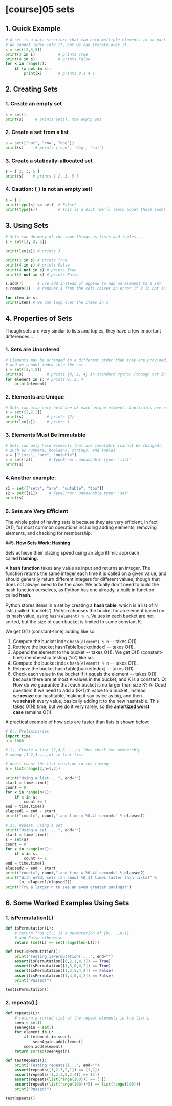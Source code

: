 # [course]05 sets 

## 1. **Quick Example**

```py
# A set is a data structure that can hold multiple elements in no particular order
# We cannot index into it, but we can iterate over it.
s = set([2,3,5])
print(3 in s)          # prints True
print(4 in s)          # prints False
for x in range(7):
    if (x not in s):
        print(x)       # prints 0 1 4 6
```

## 2. **Creating Sets**

### 1. **Create an empty set**

```py
s = set()
print(s)     # prints set(), the empty set
```

### 2. **Create a set from a list**

```py
s = set(["cat", "cow", "dog"])
print(s)     # prints {'cow', 'dog', 'cat'}
```

### 3. **Create a statically-allocated set**

```py
s = { 2, 3, 5 }
print(s)    # prints { 2, 3, 5 }
```

### 4. **Caution: { } is not an empty set!**

```py
s = { }
print(type(s) == set)  # False!
print(type(s))         # This is a dict (we'll learn about those soon)
```

## 3. **Using Sets**

```py
# Sets can do many of the same things as lists and tuples...
s = set([1, 2, 3])

print(len(s)) # prints 3

print(2 in s) # prints True
print(4 in s) # prints False
print(4 not in s) # prints True
print(2 not in s) # prints False

s.add(7)      # use add instead of append to add an element to a set
s.remove(3)   # removes 3 from the set; raises an error if 3 is not in s

for item in s:
print(item) # we can loop over the items in s
```

## 4. **Properties of Sets**
Though sets are very similar to lists and tuples, they have a few important differences...

### 1. **Sets are Unordered**

```py
# Elements may be arranged in a different order than they are provided,
# and we cannot index into the set.
s = set([2,4,8])
print(s)          # prints {8, 2, 4} in standard Python (though not in brython)
for element in s: # prints 8, 2, 4
    print(element)
```

### 2. **Elements are Unique**

```py
# Sets can also only hold one of each unique element. Duplicates are removed.
s = set([2,2,2])
print(s)          # prints {2}
print(len(s))     # prints 1
```

### 3. **Elements Must Be Immutable**

```py
# Sets can only hold elements that are immutable (cannot be changed),
# such as numbers, booleans, strings, and tuples
a = ["lists", "are", "mutable"]
s = set([a])       # TypeError: unhashable type: 'list'
print(s)
```

### 4.**Another example:**

```py
s1 = set(["sets", "are", "mutable", "too"])
s2 = set([s1])     # TypeError: unhashable type: 'set'
print(s)
```


### 5. **Sets are Very Efficient**
The whole point of having sets is because they are very efficient, in fact O(1), for most common operations including adding elements, removing elements, and checking for membership.

##5. **How Sets Work: Hashing**

Sets achieve their blazing speed using an algorithmic approach called **hashing**.

A **hash function** takes any value as input and returns an integer. The function returns the same integer each time it is called on a given value, and should generally return different integers for different values, though that does not always need to be the case. We actually don't need to build the hash function ourselves, as Python has one already, a built-in function called **hash**.

Python stores items in a set by creating a **hash table**, which is a list of N lists (called 'buckets'). Python chooses the bucket for an element based on its hash value, using `hash(element) % n`. Values in each bucket are not sorted, but the size of each bucket is limited to some constant K.

We get O(1) (constant-time) adding like so:
1. Compute the bucket index `hash(element) % n` -- takes O(1).
2. Retrieve the bucket hashTable[bucketIndex] -- takes O(1).
3. Append the element to the bucket -- takes O(1).
We get O(1) (constant-time) membership testing ('in') like so:
1. Compute the bucket index `hash(element) % n` -- takes O(1).
2. Retrieve the bucket hashTable[bucketIndex] -- takes O(1).
3. Check each value in the bucket if it equals the element -- takes O(1) because there are at most K values in the bucket, and K is a constant.
Q: How do we guarantee that each bucket is no larger than size K? A: Good question! If we need to add a (K+1)th value to a bucket, instead we **resize** our hashtable, making it say twice as big, and then we **rehash** every value, basically adding it to the new hashtable. This takes O(N) time, but we do it very rarely, so the **amortized worst case** remains O(1).

A practical example of how sets are faster than lists is shown below:

    

```py
# 0\. Preliminaries
import time
n = 1000

# 1\. Create a list [2,4,6,...,n] then check for membership
# among [1,2,3,...,n] in that list.

# don't count the list creation in the timing
a = list(range(2,n+1,2))

print("Using a list... ", end="")
start = time.time()
count = 0
for x in range(n+1):
    if x in a:
        count += 1
end = time.time()
elapsed1 = end - start
print("count=", count," and time = %0.4f seconds" % elapsed1)

# 2\. Repeat, using a set
print("Using a set.... ", end="")
start = time.time()
s = set(a)
count = 0
for x in range(n+1):
    if x in s:
        count += 1
end = time.time()
elapsed2 = end - start
print("count=", count," and time = %0.4f seconds" % elapsed2)
print("With n=%d, sets ran about %0.1f times faster than lists!" %
      (n, elapsed1/elapsed2))
print("Try a larger n to see an even greater savings!")
```

## 6. **Some Worked Examples Using Sets**
    
### 1. **isPermutation(L)**

```py
def isPermutation(L):
    # return True if L is a permutation of [0,...,n-1]
    # and False otherwise
    return (set(L) == set(range(len(L))))

def testIsPermutation():
    print("Testing isPermutation()...", end="")
    assert(isPermutation([0,2,1,4,3]) == True)
    assert(isPermutation([1,3,0,4,2]) == True)
    assert(isPermutation([1,3,5,4,2]) == False)
    assert(isPermutation([1,4,0,4,2]) == False)
    print("Passed!")

testIsPermutation()
```

### 2. **repeats(L)**

```py
def repeats(L):
    # return a sorted list of the repeat elements in the list L
    seen = set()
    seenAgain = set()
    for element in L:
        if (element in seen):
            seenAgain.add(element)
        seen.add(element)
    return sorted(seenAgain)

def testRepeats():
    print("Testing repeats()...", end="")
    assert(repeats([1,2,3,2,1]) == [1,2])
    assert(repeats([1,2,3,2,2,4]) == [2])
    assert(repeats(list(range(100))) == [ ])
    assert(repeats(list(range(100))*5) == list(range(100)))
    print("Passed!")

testRepeats()
```

        